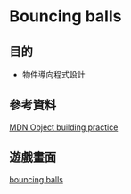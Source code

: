 # Bouncing balls

## 目的

- 物件導向程式設計

## 參考資料
[MDN Object building practice](https://developer.mozilla.org/en-US/docs/Learn/JavaScript/Objects/Object_building_practice)

## 遊戲畫面
[bouncing balls]()
